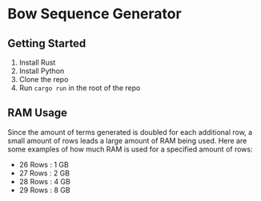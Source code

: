 # Bow Sequence Generator

## Getting Started
1. Install Rust
2. Install Python
3. Clone the repo
4. Run `cargo run` in the root of the repo

## RAM Usage
Since the amount of terms generated is doubled for each additional row, a small amount of rows leads a large amount of RAM being used.  Here are some examples of how much RAM is used for a specified amount of rows:
* 26 Rows : 1 GB
* 27 Rows : 2 GB
* 28 Rows : 4 GB
* 29 Rows : 8 GB
